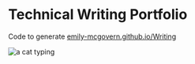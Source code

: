 # Technical Writing Portfolio
Code to generate [emily-mcgovern.github.io/Writing](https://emily-mcgovern.github.io/Writing/)

![a cat typing](https://media.giphy.com/media/3oKIPnAiaMCws8nOsE/giphy.gif)
